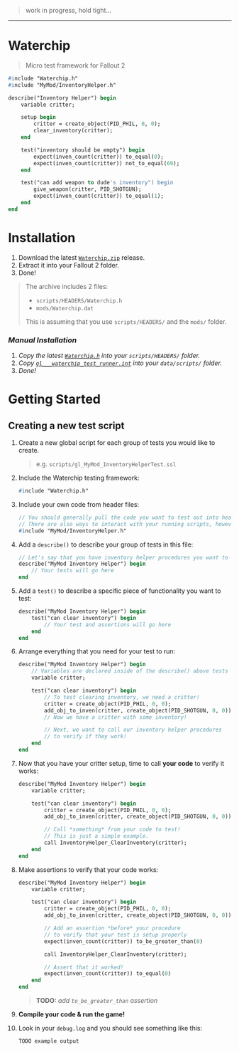 > work in progress, hold tight...

---

# Waterchip 

> Micro test framework for Fallout 2

```pas
#include "Waterchip.h"
#include "MyMod/InventoryHelper.h"

describe("Inventory Helper") begin
    variable critter;

    setup begin
        critter = create_object(PID_PHIL, 0, 0);
        clear_inventory(critter);
    end

    test("inventory should be empty") begin
        expect(inven_count(critter)) to_equal(0);
        expect(inven_count(critter)) not_to_equal(69);
    end

    test("can add weapon to dude's inventory") begin
        give_weapon(critter, PID_SHOTGUN);
        expect(inven_count(critter)) to_equal(1);
    end
end
```

# Installation

1. Download the latest [`Waterchip.zip`](https://github.com/mrowrpurr/Waterchip/releases/latest/download/Waterchip.zip) release.
2. Extract it into your Fallout 2 folder.
3. Done!

> The archive includes 2 files:
> 
> - `scripts/HEADERS/Waterchip.h`
> - `mods/Waterchip.dat`
>
> This is assuming that you use `scripts/HEADERS/` and the `mods/` folder.

### _Manual Installation_

1. _Copy the latest [`Waterchip.h`](https://raw.githubusercontent.com/mrowrpurr/Waterchip/main/scripts/headers/Waterchip.h) into your `scripts/HEADERS/` folder._
2. _Copy [`gl___waterchip_test_runner.int`](https://github.com/mrowrpurr/Waterchip/raw/main/data/scripts/gl___waterchip_test_runner.int) into your `data/scripts/` folder._
3. _Done!_

# Getting Started

## Creating a new test script

1. Create a new global script for each group of tests you would like to create.
   > e.g. `scripts/gl_MyMod_InventoryHelperTest.ssl`

2. Include the Waterchip testing framework:
    ```pas
    #include "Waterchip.h"
    ```

3. Include your own code from header files:
    ```pas
    // You should generally pull the code you want to test out into headers.
    // There are also ways to interact with your running scripts, however.
    #include "MyMod/InventoryHelper.h"
    ```

4. Add a `describe()` to describe your group of tests in this file:
    ```pas
    // Let's say that you have inventory helper procedures you want to test
    describe("MyMod Inventory Helper") begin
        // Your tests will go here
    end
    ```

5. Add a `test()` to describe a specific piece of functionality you want to test:
    ```pas
    describe("MyMod Inventory Helper") begin
        test("can clear inventory") begin
            // Your test and assertions will go here
        end
    end
    ```

6. Arrange everything that you need for your test to run:
    ```pas
    describe("MyMod Inventory Helper") begin
        // Variables are declared inside of the describe() above tests
        variable critter;

        test("can clear inventory") begin
            // To test clearing inventory, we need a critter!
            critter = create_object(PID_PHIL, 0, 0);
            add_obj_to_inven(critter, create_object(PID_SHOTGUN, 0, 0));
            // Now we have a critter with some inventory!

            // Next, we want to call our inventory helper procedures
            // to verify if they work! 
        end
    end
    ```

7. Now that you have your critter setup, time to call **your code** to verify it works:
    ```pas
    describe("MyMod Inventory Helper") begin
        variable critter;

        test("can clear inventory") begin
            critter = create_object(PID_PHIL, 0, 0);
            add_obj_to_inven(critter, create_object(PID_SHOTGUN, 0, 0));

            // Call *something* from your code to test!
            // This is just a simple example.
            call InventoryHelper_ClearInventory(critter);
        end
    end
    ```

8. Make assertions to verify that your code works:
    ```pas
    describe("MyMod Inventory Helper") begin
        variable critter;

        test("can clear inventory") begin
            critter = create_object(PID_PHIL, 0, 0);
            add_obj_to_inven(critter, create_object(PID_SHOTGUN, 0, 0));

            // Add an assertion *before* your procedure
            // to verify that your test is setup properly
            expect(inven_count(critter)) to_be_greater_than(0)

            call InventoryHelper_ClearInventory(critter);

            // Assert that it worked!
            expect(inven_count(critter)) to_equal(0)
        end
    end
    ```
    > **TODO:** _add `to_be_greater_than` assertion_

9. **Compile your code & run the game!**

10. Look in your `debug.log` and you should see something like this:
    ```
    TODO example output
    ```